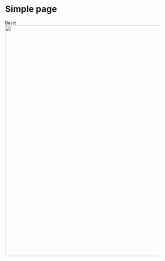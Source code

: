 # Simple page

Basic
<img  src="https://github.com/caduopm/websites/blob/master/SuperBand/img.PNG"  hegth="450"  width="750">
